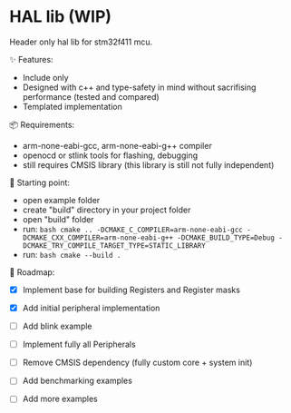 # HAL lib (WIP)
Header only hal lib for stm32f411 mcu.

✨ Features:
 - Include only
 - Designed with c++ and type-safety in mind without sacrifising performance (tested and compared)
 - Templated implementation

📦 Requirements:
 - arm-none-eabi-gcc, arm-none-eabi-g++ compiler
 - openocd or stlink tools for flashing, debugging
 - still requires CMSIS library (this library is still not fully independent)

🚀 Starting point:
 - open example folder
 - create "build" directory in your project folder
 - open "build" folder
 - run: ```bash cmake .. -DCMAKE_C_COMPILER=arm-none-eabi-gcc -DCMAKE_CXX_COMPILER=arm-none-eabi-g++ -DCMAKE_BUILD_TYPE=Debug -DCMAKE_TRY_COMPILE_TARGET_TYPE=STATIC_LIBRARY ```
 - run: ```bash cmake --build . ```

📌 Roadmap:
 - [x] Implement base for building Registers and Register masks
 - [x] Add initial peripheral implementation
 - [ ] Add blink example
 - [ ] Implement fully all Peripherals
 - [ ] Remove CMSIS dependency (fully custom core + system init)
 - [ ] Add benchmarking examples
 - [ ] Add more examples

